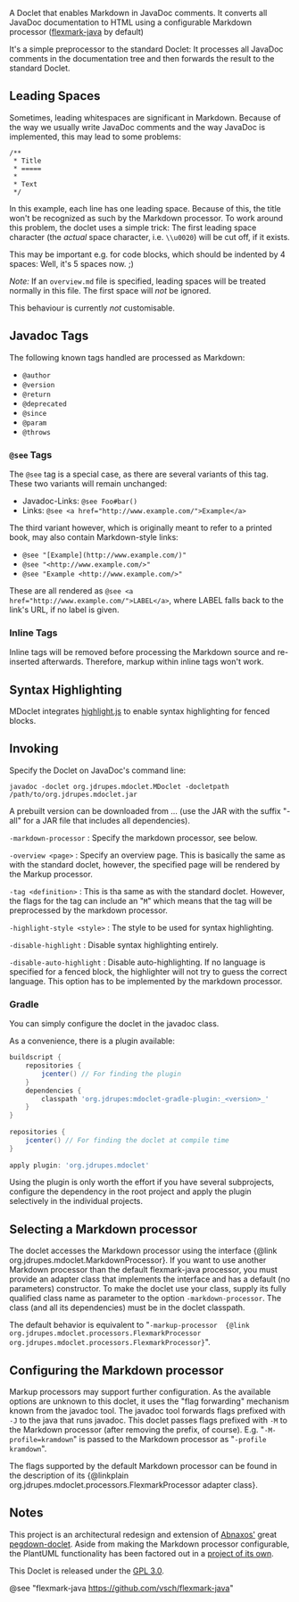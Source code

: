 A Doclet that enables Markdown in JavaDoc comments. It converts all JavaDoc
documentation to HTML using a configurable Markdown processor
([flexmark-java](https://github.com/vsch/flexmark-java) by default)

It's a simple preprocessor to the standard Doclet: It processes all JavaDoc 
comments in the documentation tree and then forwards the result to the 
standard Doclet.

Leading Spaces
--------------

Sometimes, leading whitespaces are significant in Markdown. Because of the way we
usually write JavaDoc comments and the way JavaDoc is implemented, this may lead to
some problems:

```
/**
 * Title
 * =====
 *
 * Text
 */
```

In this example, each line has one leading space. Because of this, the title won't be
recognized as such by the Markdown processor. To work around this problem, the 
doclet uses a simple trick: The first leading space character (the *actual* space 
character, i.e. `\\u0020`) will be cut off, if it exists.

This may be important e.g. for code blocks, which should be indented by 4 spaces: Well,
it's 5 spaces now. ;)

*Note:* If an `overview.md` file is specified, leading spaces will be treated normally
in this file. The first space will *not* be ignored.

This behaviour is currently *not* customisable.


Javadoc Tags
------------

The following known tags handled are processed as Markdown:

 *  `@author`
 *  `@version`
 *  `@return`
 *  `@deprecated`
 *  `@since`
 *  `@param`
 *  `@throws`

### `@see` Tags

The `@see` tag is a special case, as there are several variants of this tag. These two
variants will remain unchanged:

 *  Javadoc-Links: `@see Foo#bar()`
 *  Links: `@see <a href="http://www.example.com/">Example</a>`

The third variant however, which is originally meant to refer to a printed book, may
also contain Markdown-style links:

 *  `@see "[Example](http://www.example.com/)"`
 *  `@see "<http://www.example.com/>"`
 *  `@see "Example <http://www.example.com/>"`

These are all rendered as `@see <a href="http://www.example.com/">LABEL</a>`, where
LABEL falls back to the link's URL, if no label is given.

### Inline Tags

Inline tags will be removed before processing the Markdown source and re-inserted
afterwards. Therefore, markup within inline tags won't work.


Syntax Highlighting
-------------------

MDoclet integrates
[highlight.js](http://softwaremaniacs.org/soft/highlight/en/) to enable syntax
highlighting for fenced blocks.


Invoking
--------

Specify the Doclet on JavaDoc's command line:

```
javadoc -doclet org.jdrupes.mdoclet.MDoclet -docletpath /path/to/org.jdrupes.mdoclet.jar
```

A prebuilt version can be downloaded from ...
(use the JAR with the suffix "-all" for a JAR file that includes all dependencies).

`-markdown-processor`
:   Specify the markdown processor, see below.

`-overview <page>`
:   Specify an overview page. This is basically the same as with the
    standard doclet, however, the specified page will be rendered by the Markup processor.

`-tag <definition>`
:   This is tha same as with the standard doclet. However, the flags for the
    tag can include an "`M`" which means that the tag will be preprocessed
    by the markdown processor. 

`-highlight-style <style>`
:   The style to be used for syntax highlighting.

`-disable-highlight`
:   Disable syntax highlighting entirely.

`-disable-auto-highlight`
:   Disable auto-highlighting. If no language is specified for a fenced block, the
    highlighter will not try to guess the correct language. This option has
    to be implemented by the markdown processor.


### Gradle

You can simply configure the doclet in the javadoc class.

As a convenience, there is a plugin available:

```gradle
buildscript {
    repositories {
        jcenter() // For finding the plugin 
    }
    dependencies {
        classpath 'org.jdrupes:mdoclet-gradle-plugin:_<version>_'
    }
}
 
repositories {
    jcenter() // For finding the doclet at compile time
}
 
apply plugin: 'org.jdrupes.mdoclet'
```

Using the plugin is only worth the effort if you have several subprojects,
configure the dependency in the root project and apply the plugin selectively
in the individual projects.
 

Selecting a Markdown processor
------------------------------

The doclet accesses the Markdown processor using the interface
{@link org.jdrupes.mdoclet.MarkdownProcessor}. If you want to use another
Markdown processor than the default flexmark-java processor, you must provide
an adapter class that implements the interface and has a default (no parameters) 
constructor. To make the doclet use your class, supply its fully qualified class 
name as parameter to the option `-markdown-processor`. The class 
(and all its dependencies) must be in the doclet classpath.

The default behavior is equivalent to "``-markup-processor 
{@link org.jdrupes.mdoclet.processors.FlexmarkProcessor 
org.jdrupes.mdoclet.processors.FlexmarkProcessor}``".
 
Configuring the Markdown processor
----------------------------------
 
Markup processors may support further configuration. As the available options
are unknown to this doclet, it uses the "flag forwarding" mechanism known from
the javadoc tool. The javadoc tool forwards flags prefixed with `-J` to the
java that runs javadoc. This doclet passes flags prefixed with `-M` to the
Markdown processor (after removing the prefix, of course). E.g. "`-M-profile=kramdown`"
is passed to the Markdown processor as "`-profile kramdown`".
 
The flags supported by the default Markdown processor can be found in the 
description of its {@linkplain org.jdrupes.mdoclet.processors.FlexmarkProcessor 
adapter class}.


Notes
-----

This project is an architectural redesign and
extension of [Abnaxos'](https://github.com/Abnaxos) 
great [pegdown-doclet](https://github.com/Abnaxos/pegdown-doclet).
Aside from making the Markdown processor configurable, the PlantUML
functionality has been factored out in a 
[project of its own](https://github.com/mnlipp/org.jdrupes.taglets). 

This Doclet is released under the
[GPL 3.0](http://www.gnu.org/licenses/gpl-3.0-standalone.html).

@see "flexmark-java <https://github.com/vsch/flexmark-java>"
